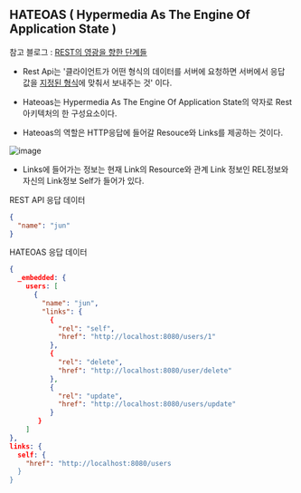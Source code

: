 ## HATEOAS ( Hypermedia As The Engine Of Application State ) 

참고 블로그 : [REST의 영광을 향한 단계들](https://jinson.tistory.com/190)

- Rest Api는 '클라이언트가 어떤 형식의 데이터를 서버에 요청하면 서버에서 응답 값을 [지정된 형식](https://github.com/nobodyjbj/Algorithm/wiki/RestApi-Intro)에 맞춰서 보내주는 것' 이다.

- Hateoas는 Hypermedia As The Engine Of Application State의 약자로 Rest 아키텍처의 한 구성요소이다. 
- Hateoas의 역할은 HTTP응답에 들어갈 Resouce와 Links를 제공하는 것이다.

![image](https://user-images.githubusercontent.com/21189169/123895211-6e151b00-d99a-11eb-8ca7-cdca07eb3b3e.png)

- Links에 들어가는 정보는 현재 Link의 Resource와 관계 Link 정보인 REL정보와 자신의 Link정보  Self가 들어가 있다.

REST API 응답 데이터
```json
{
  "name": "jun"
}
```

HATEOAS 응답 데이터
```json
{
  _embedded: {
    users: [
      {
        "name": "jun",
        "links": {
          {
            "rel": "self",
            "href": "http://localhost:8080/users/1"
          },
          {
            "rel": "delete",
            "href": "http://localhost:8080/user/delete"
          },
          {
            "rel": "update",
            "href": "http://localhost:8080/users/update"
          }
       }
    ]
},
links: {
  self: {
    "href": "http://localhost:8080/users
  }
}
```
